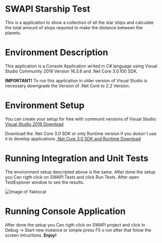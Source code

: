 # SWAPI Starship Test
This is a application to show a collection of all the star ships and calculate the total amount of stops required to make the distance between the planets.

# Environment Description
This application is a Console Application writed in C# language using Visual Studio Community 2019 Version 16.3.6 and .Net Core 3.0.100 SDK.

**IMPORTANT!**
To run this application in older version of Visual Studio is necessary downgrade the Version of .Net Core to 2.2 Version.

# Environment Setup
You can create your setup for free with communit versions of Visual Studio:
[Visual Studio 2019 Download](https://visualstudio.microsoft.com/downloads)

Download the .Net Core 3.0 SDK or only Runtime version if you doesn´t use it to develop applications
[.Net Core 3.0 SDK and Runtime Download](https://dotnet.microsoft.com/download/dotnet-core/3.0)


# Running Integration and Unit Tests
The environment setup descripted above is the same. After done the setup you Can rigth click on SWAPI.Tests and click Run Tests. After open TestExplorer window to see the results.

![Image of Yaktocat](https://octodex.github.com/images/yaktocat.png)

# Running Console Application
After done the setup you Can rigth click on SWAPI project and click in Debug -> Start new instance or simple press F5 o run after that folow the screen intructions. 
**Enjoy!**